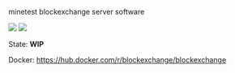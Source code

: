 minetest blockexchange server software

![](https://github.com/blockexchange/blockexchange_server/workflows/docker/badge.svg)
![](https://github.com/blockexchange/blockexchange_server/workflows/jshint/badge.svg)


State: **WIP**

Docker: https://hub.docker.com/r/blockexchange/blockexchange
